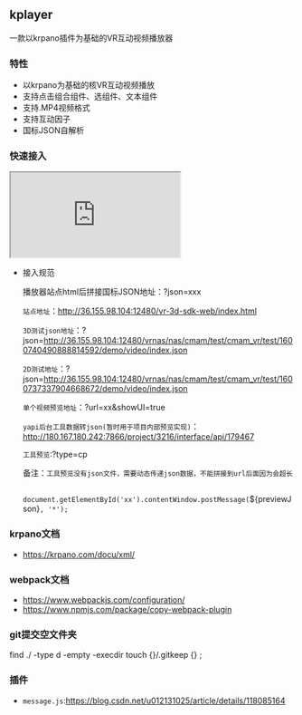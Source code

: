 ## kplayer

一款以krpano插件为基础的VR互动视频播放器

### 特性
- 以krpano为基础的核VR互动视频播放  
- 支持点击组合组件、选组件、文本组件
- 支持.MP4视频格式
- 支持互动因子
- 国标JSON自解析

### 快速接入

<iframe src="http://36.155.98.104:12480/vr-3d-sdk-web/index.html?json=http://36.155.98.104:12480/vrnas/nas/cmam/test/cmam_vr/test/1598643252607787008/demo/video/index.json"></iframe>

- 接入规范

    播放器站点html后拼接国标JSON地址：?json=xxx

    `站点地址`：http://36.155.98.104:12480/vr-3d-sdk-web/index.html

    `3D测试json地址`：?json=http://36.155.98.104:12480/vrnas/nas/cmam/test/cmam_vr/test/1600740490888814592/demo/video/index.json

    `2D测试地址`：?json=http://36.155.98.104:12480/vrnas/nas/cmam/test/cmam_vr/test/1600737337904668672/demo/video/index.json

    `单个视频预览地址`：?url=xx&showUI=true

    `yapi后台工具数据转json(暂时用于项目内部预览实现)`：http://180.167.180.242:7866/project/3216/interface/api/179467


    `工具预览`:?type=cp

    备注：`工具预览没有json文件，需要动态传递json数据，不能拼接到url后面因为会超长`

    `
    document.getElementById('xx').contentWindow.postMessage(`${previewJson}`, '*');
    `


### krpano文档
- https://krpano.com/docu/xml/

### webpack文档
- https://www.webpackjs.com/configuration/
- https://www.npmjs.com/package/copy-webpack-plugin

### git提交空文件夹
find ./ -type d -empty -execdir touch {}/.gitkeep {} \;

### 插件
- `message.js`:https://blog.csdn.net/u012131025/article/details/118085164
